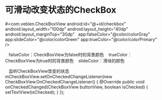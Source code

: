# 可滑动改变状态的CheckBox



#<com.veblen.CheckBoxView
    android:id="@+id/checkbox"
    android:layout_width="100dp"
    android:layout_height="40dp"
    android:layout_marginTop="30dp"
    app:falseColor="@color/colorGray" 
    app:slideColor="@color/colorGreen"
    app:trueColor="@color/colorPrimary" />
    
    
    falseColor：CheckBoxView为false时的背景颜色
    trueColor：CheckBoxView为true时的背景颜色
    slideColor：滑块的颜色
    
    监听CheckBoxView改变的状态
     mCheckBoxView.setOnCheckedChangeListener(new CheckBoxView.OnCheckedChangeListener() {
            @Override
            public void onCheckedChanged(CheckBoxView buttonView, boolean isChecked) {
                setTextView(isChecked);
            }
        });
